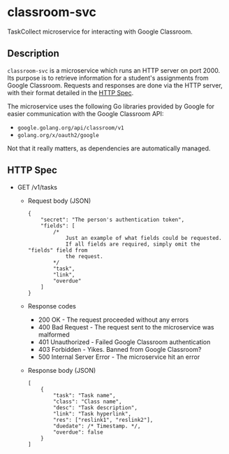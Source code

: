 classroom-svc
=============
TaskCollect microservice for interacting with Google Classroom.

Description
-----------

`classroom-svc` is a microservice which runs an HTTP server on port 2000. Its
purpose is to retrieve information for a student's assignments from Google
Classroom. Requests and responses are done via the HTTP server, with their
format detailed in the [HTTP Spec](#http-spec).

The microservice uses the following Go libraries provided by Google for easier
communication with the Google Classroom API:

  * `google.golang.org/api/classroom/v1`
  * `golang.org/x/oauth2/google`

Not that it really matters, as dependencies are automatically managed.

HTTP Spec
---------

* GET /v1/tasks
  * Request body (JSON)

	```jsonc
	{
		"secret": "The person's authentication token",
		"fields": [
			/*
				Just an example of what fields could be requested.
				If all fields are required, simply omit the "fields" field from
				the request.
			*/
			"task",
			"link",
			"overdue"
		]
	}
	```

  * Response codes
     * 200 OK - The request proceeded without any errors
     * 400 Bad Request - The request sent to the microservice was malformed
     * 401 Unauthorized - Failed Google Classroom authentication
     * 403 Forbidden - Yikes. Banned from Google Classroom?
     * 500 Internal Server Error - The microservice hit an error

  * Response body (JSON)
    
	```jsonc
	[
		{
			"task": "Task name",
			"class": "Class name",
			"desc": "Task description",
			"link": "Task hyperlink",
			"res": ["reslink1", "reslink2"],
			"duedate": /* Timestamp. */,
			"overdue": false
		}
	]
	```